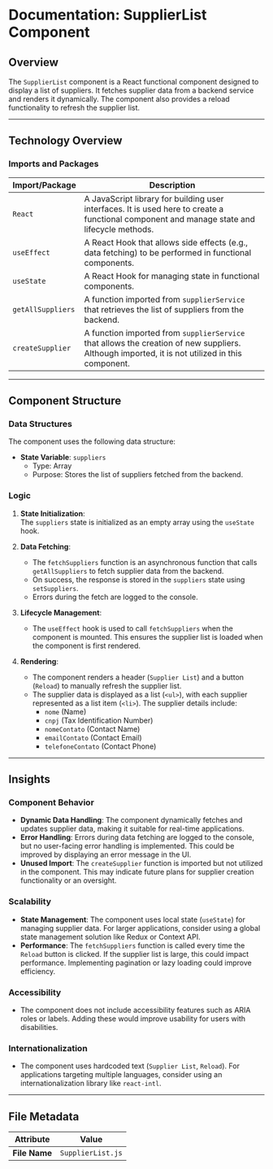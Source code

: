 # Documentation: SupplierList Component

## Overview
The `SupplierList` component is a React functional component designed to display a list of suppliers. It fetches supplier data from a backend service and renders it dynamically. The component also provides a reload functionality to refresh the supplier list.

---

## Technology Overview

### Imports and Packages
| **Import/Package** | **Description** |
|---------------------|-----------------|
| `React`            | A JavaScript library for building user interfaces. It is used here to create a functional component and manage state and lifecycle methods. |
| `useEffect`        | A React Hook that allows side effects (e.g., data fetching) to be performed in functional components. |
| `useState`         | A React Hook for managing state in functional components. |
| `getAllSuppliers`  | A function imported from `supplierService` that retrieves the list of suppliers from the backend. |
| `createSupplier`   | A function imported from `supplierService` that allows the creation of new suppliers. Although imported, it is not utilized in this component. |

---

## Component Structure

### Data Structures
The component uses the following data structure:
- **State Variable**: `suppliers`  
  - Type: Array  
  - Purpose: Stores the list of suppliers fetched from the backend.

### Logic
1. **State Initialization**:  
   The `suppliers` state is initialized as an empty array using the `useState` hook.

2. **Data Fetching**:  
   - The `fetchSuppliers` function is an asynchronous function that calls `getAllSuppliers` to fetch supplier data from the backend.
   - On success, the response is stored in the `suppliers` state using `setSuppliers`.
   - Errors during the fetch are logged to the console.

3. **Lifecycle Management**:  
   - The `useEffect` hook is used to call `fetchSuppliers` when the component is mounted. This ensures the supplier list is loaded when the component is first rendered.

4. **Rendering**:  
   - The component renders a header (`Supplier List`) and a button (`Reload`) to manually refresh the supplier list.
   - The supplier data is displayed as a list (`<ul>`), with each supplier represented as a list item (`<li>`). The supplier details include:
     - `nome` (Name)
     - `cnpj` (Tax Identification Number)
     - `nomeContato` (Contact Name)
     - `emailContato` (Contact Email)
     - `telefoneContato` (Contact Phone)

---

## Insights

### Component Behavior
- **Dynamic Data Handling**: The component dynamically fetches and updates supplier data, making it suitable for real-time applications.
- **Error Handling**: Errors during data fetching are logged to the console, but no user-facing error handling is implemented. This could be improved by displaying an error message in the UI.
- **Unused Import**: The `createSupplier` function is imported but not utilized in the component. This may indicate future plans for supplier creation functionality or an oversight.

### Scalability
- **State Management**: The component uses local state (`useState`) for managing supplier data. For larger applications, consider using a global state management solution like Redux or Context API.
- **Performance**: The `fetchSuppliers` function is called every time the `Reload` button is clicked. If the supplier list is large, this could impact performance. Implementing pagination or lazy loading could improve efficiency.

### Accessibility
- The component does not include accessibility features such as ARIA roles or labels. Adding these would improve usability for users with disabilities.

### Internationalization
- The component uses hardcoded text (`Supplier List`, `Reload`). For applications targeting multiple languages, consider using an internationalization library like `react-intl`.

---

## File Metadata
| **Attribute** | **Value** |
|---------------|-----------|
| **File Name** | `SupplierList.js` |
